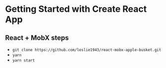 # Getting Started with Create React App

## React + MobX steps
- `git clone https://github.com/leslie1943/react-mobx-apple-busket.git`
- `yarn`
- `yarn start`